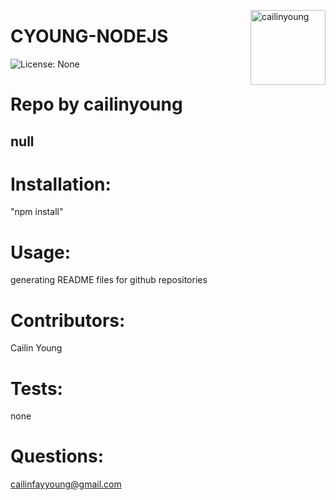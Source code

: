 
<a href="https://github.com/cailinyoung" style="float:right"><img src="https://avatars.githubusercontent.com/u/69558358?v=4" alt="cailinyoung" title="cailinyoung" width="120" height="120"></a>
# CYOUNG-NODEJS
![License: None](https://img.shields.io/badge/License-None-brightgreen)

# Repo by cailinyoung
__null__
---

# Installation:
"npm install" 

# Usage:
generating README files for github repositories 

# Contributors:
Cailin Young 

# Tests:
none 

# Questions:
cailinfayyoung@gmail.com

